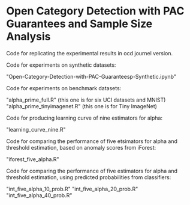 # Open Category Detection with PAC Guarantees and Sample Size Analysis
Code for replicating the experimental results in ocd journel version.

Code for experiments on synthetic datasets:

"Open-Category-Detection-with-PAC-Guaranteesp-Synthetic.ipynb"

Code for experiments on benchmark datasets:

"alpha_prime_full.R" (this one is for six UCI datasets and MNIST)
"alpha_prime_tinyimagenet.R" (this one is for Tiny ImageNet)

Code for producing learning curve of nine estimators for alpha:

"learning_curve_nine.R"

Code for comparing the performance of five etsimators for alpha and threshold estimation, based on anomaly scores from iForest:

"iforest_five_alpha.R"

Code for comparing the performance of five estimators for alpha and threshold estimation, using predicted probabilities from classifiers:

"int_five_alpha_10_prob.R"
"int_five_alpha_20_prob.R"
"int_five_alpha_40_prob.R"



